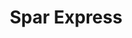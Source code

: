 ---
title: "Spar Express"
url: /hannover/spar-express-niki-de-saint-phalle-promenade/
shop: Lebensmittel
---